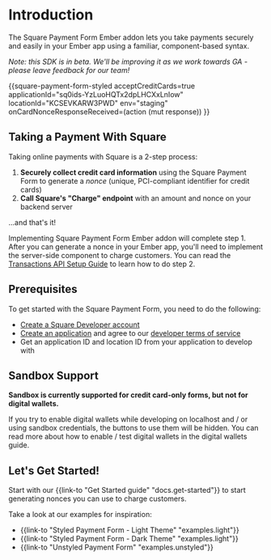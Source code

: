 # Introduction

The Square Payment Form Ember addon lets you take payments securely and easily
in your Ember app using a familiar, component-based syntax.

*Note: this SDK is in beta. We'll be improving it as we work towards GA - please
leave feedback for our team!*

<div class="form-wrapper">
  {{square-payment-form-styled
    acceptCreditCards=true
    applicationId="sq0ids-YzLuoHQTx2dpLHCXxLnIow"
    locationId="KCSEVKARW3PWD"
    env="staging"
    onCardNonceResponseReceived=(action (mut response))
  }}
</div>

## Taking a Payment With Square

Taking online payments with Square is a 2-step process:

1. **Securely collect credit card information** using the Square Payment Form to generate a *nonce* (unique, PCI-compliant identifier for credit cards)
2. **Call Square's "Charge" endpoint** with an amount and nonce on your backend server

...and that's it!

Implementing Square Payment Form Ember addon will complete step 1. After you can generate a nonce in your Ember app,
you'll need to implement the server-side component to charge customers. You can read the [Transactions API Setup Guide](https://docs.connect.squareup.com/payments/transactions/setup) to learn how to do step 2.

## Prerequisites

To get started with the Square Payment Form, you need to do the following:

- [Create a Square Developer account](https://connect.squareup.com/apps)
- [Create an application](https://connect.squareup.com/apps/new)  and agree to our [developer terms of service](https://squareup.com/us/en/legal/general/developers)
- Get an application ID and location ID from your application to develop with

## Sandbox Support

**Sandbox is currently supported for credit card-only forms, but not for digital wallets.**

If you try to enable digital wallets while developing on localhost and / or using
sandbox credentials, the buttons to use them will be hidden. You can read more about
how to enable / test digital wallets in the digital wallets guide.

## Let's Get Started!

Start with our {{link-to "Get Started guide" "docs.get-started"}} to start generating nonces you can use to
charge customers.

Take a look at our examples for inspiration:

- {{link-to "Styled Payment Form - Light Theme" "examples.light"}}
- {{link-to "Styled Payment Form - Dark Theme" "examples.light"}}
- {{link-to "Unstyled Payment Form" "examples.unstyled"}}
